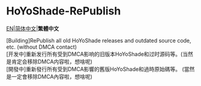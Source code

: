 # HoYoShade-RePublish

[EN](Readme.md)|[简体中文](Readme.Chinese_Simplified.md)|**繁體中文**  

[Building]RePublish all old HoYoShade releases and outdated source code, etc. (without DMCA contact)  
[开发中]重新发行所有受到DMCA影响的旧版本HoYoShade和过时源码等。(当然是肯定会移除DMCA内容啦，想啥呢)  
[開發中]重新發行所有受到DMCA影響的舊版HoYoShade和過時原始碼等。 (當然是一定會移除DMCA內容啦，想啥呢)  
